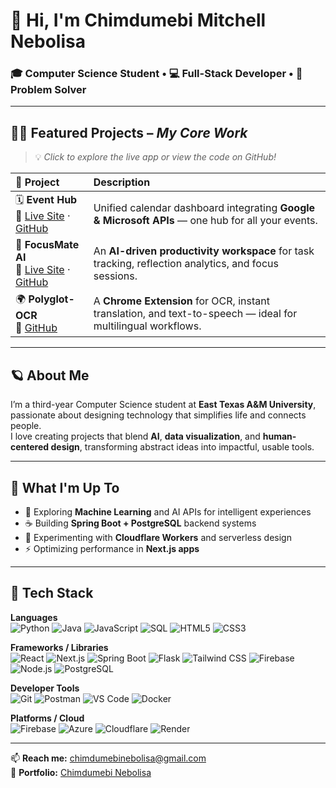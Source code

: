 # 👋 Hi, I'm **Chimdumebi Mitchell Nebolisa**  
### 🎓 Computer Science Student • 💻 Full-Stack Developer • 🧠 Problem Solver  

---

## 🚀🔥 Featured Projects – *My Core Work*

> 💡 *Click to explore the live app or view the code on GitHub!*

| 🌟 **Project** | **Description** |
|:----------------|:----------------|
| 🗓 **Event Hub**<br>🔗 [Live Site](https://eventhub.buzz/) · [GitHub](https://github.com/ChimdumebiNebolisa/event-hub) | Unified calendar dashboard integrating **Google & Microsoft APIs** — one hub for all your events. |
| 🎯 **FocusMate AI**<br>🔗 [Live Site](https://focusmate-tau.vercel.app/) · [GitHub](https://github.com/ChimdumebiNebolisa/focusmate) | An **AI-driven productivity workspace** for task tracking, reflection analytics, and focus sessions. |
| 🌍 **Polyglot-OCR**<br>🔗 [GitHub](https://github.com/ChimdumebiNebolisa/polyglot-ocr) | A **Chrome Extension** for OCR, instant translation, and text-to-speech — ideal for multilingual workflows. |

---

## 🪐 About Me
I’m a third-year Computer Science student at **East Texas A&M University**, passionate about designing technology that simplifies life and connects people.  
I love creating projects that blend **AI**, **data visualization**, and **human-centered design**, transforming abstract ideas into impactful, usable tools.

---

## 🌱 What I'm Up To
- 🤖 Exploring **Machine Learning** and AI APIs for intelligent experiences  
- ☕ Building **Spring Boot + PostgreSQL** backend systems  
- 🔭 Experimenting with **Cloudflare Workers** and serverless design  
- ⚡ Optimizing performance in **Next.js apps**

---

## 🧰 Tech Stack

**Languages**  
![Python](https://img.shields.io/badge/Python-3670A0?logo=python&logoColor=white)
![Java](https://img.shields.io/badge/Java-F89820?logo=oracle&logoColor=white)
![JavaScript](https://img.shields.io/badge/JavaScript-F7DF1E?logo=javascript&logoColor=black)
![SQL](https://img.shields.io/badge/SQL-336791?logo=postgresql&logoColor=white)
![HTML5](https://img.shields.io/badge/HTML5-E34F26?logo=html5&logoColor=white)
![CSS3](https://img.shields.io/badge/CSS3-1572B6?logo=css3&logoColor=white)

**Frameworks / Libraries**  
![React](https://img.shields.io/badge/React-61DAFB?logo=react&logoColor=black)
![Next.js](https://img.shields.io/badge/Next.js-000000?logo=nextdotjs&logoColor=white)
![Spring Boot](https://img.shields.io/badge/Spring%20Boot-6DB33F?logo=springboot&logoColor=white)
![Flask](https://img.shields.io/badge/Flask-000000?logo=flask&logoColor=white)
![Tailwind CSS](https://img.shields.io/badge/Tailwind_CSS-38B2AC?logo=tailwindcss&logoColor=white)
![Firebase](https://img.shields.io/badge/Firebase-FFCA28?logo=firebase&logoColor=black)
![Node.js](https://img.shields.io/badge/Node.js-43853D?logo=node.js&logoColor=white)
![PostgreSQL](https://img.shields.io/badge/PostgreSQL-316192?logo=postgresql&logoColor=white)

**Developer Tools**  
![Git](https://img.shields.io/badge/Git-F05032?logo=git&logoColor=white)
![Postman](https://img.shields.io/badge/Postman-FF6C37?logo=postman&logoColor=white)
![VS Code](https://img.shields.io/badge/VS%20Code-007ACC?logo=visualstudiocode&logoColor=white)
![Docker](https://img.shields.io/badge/Docker-2496ED?logo=docker&logoColor=white)

**Platforms / Cloud**  
![Firebase](https://img.shields.io/badge/Firebase-FFCA28?logo=firebase&logoColor=black)
![Azure](https://img.shields.io/badge/Azure-0078D4?logo=microsoftazure&logoColor=white)
![Cloudflare](https://img.shields.io/badge/Cloudflare-F38020?logo=cloudflare&logoColor=white)
![Render](https://img.shields.io/badge/Render-46E3B7?logo=render&logoColor=white)

---

📫 **Reach me:** [chimdumebinebolisa@gmail.com](mailto:chimdumebinebolisa@gmail.com)  
🧩 **Portfolio:** [Chimdumebi Nebolisa](https://my-portfolio-dun-three-43.vercel.app/)

